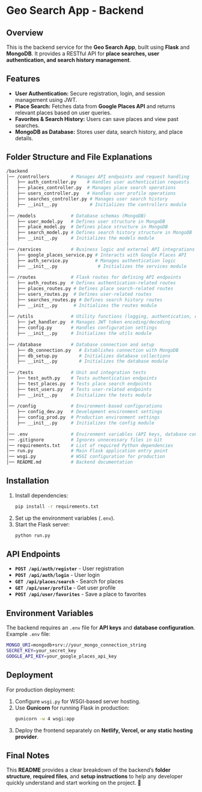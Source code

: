 # Geo Search App - Backend  

## Overview  
This is the backend service for the **Geo Search App**, built using **Flask** and **MongoDB**. It provides a RESTful API for **place searches, user authentication, and search history management**.  

## Features  
- **User Authentication:** Secure registration, login, and session management using JWT.  
- **Place Search:** Fetches data from **Google Places API** and returns relevant places based on user queries.  
- **Favorites & Search History:** Users can save places and view past searches.  
- **MongoDB as Database:** Stores user data, search history, and place details.  

## Folder Structure and File Explanations  
```bash
/backend
│── /controllers        # Manages API endpoints and request handling
│   ├── auth_controller.py    # Handles user authentication requests
│   ├── places_controller.py  # Manages place search operations
│   ├── users_controller.py   # Handles user profile operations
│   ├── searches_controller.py # Manages user search history
│   ├── __init__.py            # Initializes the controllers module
│
│── /models             # Database schemas (MongoDB)
│   ├── user_model.py   # Defines user structure in MongoDB
│   ├── place_model.py  # Defines place structure in MongoDB
│   ├── search_model.py # Defines search history structure in MongoDB
│   ├── __init__.py     # Initializes the models module
│
│── /services           # Business logic and external API integrations
│   ├── google_places_service.py # Interacts with Google Places API
│   ├── auth_service.py          # Manages authentication logic
│   ├── __init__.py               # Initializes the services module
│
│── /routes             # Flask routes for defining API endpoints
│   ├── auth_routes.py  # Defines authentication-related routes
│   ├── places_routes.py # Defines place search-related routes
│   ├── users_routes.py  # Defines user-related routes
│   ├── searches_routes.py # Defines search history routes
│   ├── __init__.py      # Initializes the routes module
│
│── /utils              # Utility functions (logging, authentication, etc.)
│   ├── jwt_handler.py  # Manages JWT token encoding/decoding
│   ├── config.py       # Handles configuration settings
│   ├── __init__.py     # Initializes the utils module
│
│── /database           # Database connection and setup
│   ├── db_connection.py   # Establishes connection with MongoDB
│   ├── db_setup.py        # Initializes database collections
│   ├── __init__.py        # Initializes the database module
│
│── /tests              # Unit and integration tests
│   ├── test_auth.py    # Tests authentication endpoints
│   ├── test_places.py  # Tests place search endpoints
│   ├── test_users.py   # Tests user-related endpoints
│   ├── __init__.py     # Initializes the tests module
│
│── /config             # Environment-based configurations
│   ├── config_dev.py   # Development environment settings
│   ├── config_prod.py  # Production environment settings
│   ├── __init__.py     # Initializes the config module
│
│── .env                # Environment variables (API keys, database connection)
│── .gitignore          # Ignores unnecessary files in Git
│── requirements.txt    # List of required Python dependencies
│── run.py              # Main Flask application entry point
│── wsgi.py             # WSGI configuration for production
│── README.md           # Backend documentation
```

## Installation
1. Install dependencies:
   ```sh
   pip install -r requirements.txt
   ```
2. Set up the environment variables (`.env`).
3. Start the Flask server:
   ```sh
   python run.py
   ```

## API Endpoints
- **`POST /api/auth/register`** - User registration  
- **`POST /api/auth/login`** - User login  
- **`GET /api/places/search`** - Search for places  
- **`GET /api/user/profile`** - Get user profile  
- **`POST /api/user/favorites`** - Save a place to favorites  

## Environment Variables
The backend requires an `.env` file for **API keys** and **database configuration**.  
Example `.env` file:
```sh
MONGO_URI=mongodb+srv://your_mongo_connection_string
SECRET_KEY=your_secret_key
GOOGLE_API_KEY=your_google_places_api_key
```

## Deployment
For production deployment:
1. Configure `wsgi.py` for WSGI-based server hosting.
2. Use **Gunicorn** for running Flask in production:
   ```sh
   gunicorn -w 4 wsgi:app
   ```
3. Deploy the frontend separately on **Netlify, Vercel, or any static hosting provider**.

## Final Notes
This **README** provides a clear breakdown of the backend’s **folder structure**, **required files**, and **setup instructions** to help any developer quickly understand and start working on the project. 🚀

